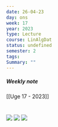 ```yaml
---
date: 26-04-23
day: ons
week: 17
year: 2023
type: Lecture
course: LinAlgDat
status: undefined
semester: 2
tags:
Summary: ""
---
```

##### Weekly note
[[Uge 17 - 2023]]

# 
![](https://i.imgur.com/Tvbazp2.png)
![](https://i.imgur.com/6q7vQAJ.png)
![](https://i.imgur.com/FE9zvJd.png)
